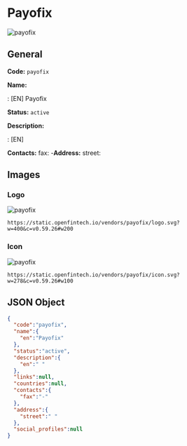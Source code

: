 
# Payofix 
![payofix](https://static.openfintech.io/vendors/payofix/logo.svg?w=400&c=v0.59.26#w200)  

## General 
 
**Code:** `payofix` 
 
**Name:** 
 
:	[EN] Payofix 
 
**Status:** `active` 
 
**Description:** 
 
: [EN]   
 
**Contacts:** 
fax: -**Address:** 
street:   

## Images 

### Logo 
 
![payofix](https://static.openfintech.io/vendors/payofix/logo.svg?w=400&c=v0.59.26#w200)  

```
https://static.openfintech.io/vendors/payofix/logo.svg?w=400&c=v0.59.26#w200
```  

### Icon 
 
![payofix](https://static.openfintech.io/vendors/payofix/icon.svg?w=278&c=v0.59.26#w100)  

```
https://static.openfintech.io/vendors/payofix/icon.svg?w=278&c=v0.59.26#w100
```  

## JSON Object 

```json
{
  "code":"payofix",
  "name":{
    "en":"Payofix"
  },
  "status":"active",
  "description":{
    "en":" "
  },
  "links":null,
  "countries":null,
  "contacts":{
    "fax":"-"
  },
  "address":{
    "street":" "
  },
  "social_profiles":null
}
```  
